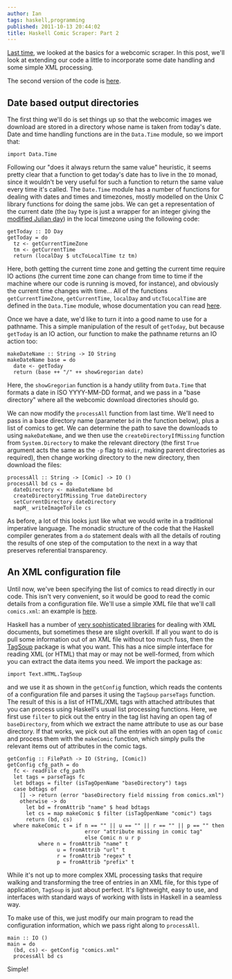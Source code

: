 ```yaml
---
author: Ian
tags: haskell,programming
published: 2011-10-13 20:44:02
title: Haskell Comic Scraper: Part 2
---
```

[Last time][part1], we looked at the basics for a webcomic scraper.
In this post, we'll look at extending our code a little to incorporate
some date handling and some simple XML processing.

<!--MORE-->

The second version of the code is [here](ComicScraper2.hs).

## Date based output directories ##

The first thing we'll do is set things up so that the webcomic images
we download are stored in a directory whose name is taken from today's
date.  Date and time handling functions are in the `Data.Time` module,
so we import that:

~~~~ {.haskell}
import Data.Time
~~~~

Following our "does it always return the same value" heuristic, it
seems pretty clear that a function to get today's date has to live in
the `IO` monad, since it wouldn't be very useful for such a function
to return the same value every time it's called.  The `Date.Time`
module has a number of functions for dealing with dates and times and
timezones, mostly modelled on the Unix C library functions for doing
the same jobs.  We can get a representation of the current date (the
`Day` type is just a wrapper for an integer giving the [modified
Julian day][julian]) in the local timezone using the following code:

~~~~ {.haskell}
getToday :: IO Day
getToday = do
  tz <- getCurrentTimeZone
  tm <- getCurrentTime
  return (localDay $ utcToLocalTime tz tm)
~~~~

Here, both getting the current time zone and getting the current time
require IO actions (the current time zone can change from time to time
if the machine where our code is running is moved, for instance), and
obviously the current time changes with time...  All of the functions
`getCurrentTimeZone`, `getCurrentTime`, `localDay` and
`utcToLocalTime` are defined in the `Data.Time` module, whose
documentation you can read [here][datatime].

Once we have a date, we'd like to turn it into a good name to use for
a pathname.  This a simple manipulation of the result of `getToday`,
but because `getToday` is an IO action, our function to make the
pathname returns an IO action too:

~~~~ {.haskell}
makeDateName :: String -> IO String
makeDateName base = do
  date <- getToday
  return (base ++ "/" ++ showGregorian date)
~~~~

Here, the `showGregorian` function is a handy utility from `Data.Time`
that formats a date in ISO YYYY-MM-DD format, and we pass in a "base
directory" where all the webcomic download directories should go.

We can now modify the `processAll` function from last time.  We'll
need to pass in a base directory name (parameter `bd` in the function
below), plus a list of comics to get.  We can determine the path to
save the downloads to using `makeDateName`, and we then use the
`createDirectoryIfMissing` function from `System.Directory` to make
the relevant directory (the first `True` argument acts the same as the
`-p` flag to `mkdir`, making parent directories as required), then
change working directory to the new directory, then download the
files:

~~~~ {.haskell}
processAll :: String -> [Comic] -> IO ()
processAll bd cs = do
  dateDirectory <- makeDateName bd
  createDirectoryIfMissing True dateDirectory
  setCurrentDirectory dateDirectory
  mapM_ writeImageToFile cs
~~~~

As before, a lot of this looks just like what we would write in a
traditional imperative language.  The monadic structure of the code
that the Haskell compiler generates from a `do` statement deals with
all the details of routing the results of one step of the computation
to the next in a way that preserves referential transparency.


## An XML configuration file ##

Until now, we've been specifying the list of comics to read directly
in our code.  This isn't very convenient, so it would be good to read
the comic details from a configuration file.  We'll use a simple XML
file that we'll call `comics.xml`: an example is [here](comics.xml).

Haskell has a number of [very sophisticated libraries][haskxml] for
dealing with XML documents, but sometimes these are slight overkill.
If all you want to do is pull some information out of an XML file
without too much fuss, then the [TagSoup][tagsoup] package is what you
want.  This has a nice simple interface for reading XML (or HTML) that
may or may not be well-formed, from which you can extract the data
items you need.  We import the package as:

~~~~ {.haskell}
import Text.HTML.TagSoup
~~~~

and we use it as shown in the `getConfig` function, which reads the
contents of a configuration file and parses it using the `TagSoup`
`parseTags` function.  The result of this is a list of HTML/XML tags
with attached attributes that you can process using Haskell's usual
list processing functions.  Here, we first use `filter` to pick out
the entry in the tag list having an open tag of `baseDirectory`, from
which we extract the name attribute to use as our base directory.  If
that works, we pick out all the entries with an open tag of `comic`
and process them with the `makeComic` function, which simply pulls the
relevant items out of attributes in the comic tags.

~~~~ {.haskell}
getConfig :: FilePath -> IO (String, [Comic])
getConfig cfg_path = do
  fc <- readFile cfg_path
  let tags = parseTags fc
  let bdtags = filter (isTagOpenName "baseDirectory") tags
  case bdtags of
    [] -> return (error "baseDirectory field missing from comics.xml")
    otherwise -> do
      let bd = fromAttrib "name" $ head bdtags
      let cs = map makeComic $ filter (isTagOpenName "comic") tags
      return (bd, cs)
  where makeComic t = if n == "" || u == "" || r == "" || p == "" then
                         error "attribute missing in comic tag"
                         else Comic n u r p 
          where n = fromAttrib "name" t 
                u = fromAttrib "url" t
                r = fromAttrib "regex" t 
                p = fromAttrib "prefix" t
~~~~

While it's not up to more complex XML processing tasks that require
walking and transforming the tree of entries in an XML file, for this
type of application, `TagSoup` is just about perfect.  It's
lightweight, easy to use, and interfaces with standard ways of working
with lists in Haskell in a seamless way.

To make use of this, we just modify our main program to read the
configuration information, which we pass right along to `processAll`.

~~~~ {.haskell}
main :: IO ()
main = do
  (bd, cs) <- getConfig "comics.xml"
  processAll bd cs
~~~~

Simple!

[part1]: /blog/posts/2010/10/10/haskell-comic-scraper-1
[julian]: http://en.wikipedia.org/wiki/Julian_day
[datatime]: http://haskell.org/ghc/docs/7.0-latest/html/libraries/time-1.2.0.3/Data-Time.html
[haskxml]: http://en.wikibooks.org/wiki/Haskell/XML
[tagsoup]: http://hackage.haskell.org/package/tagsoup

